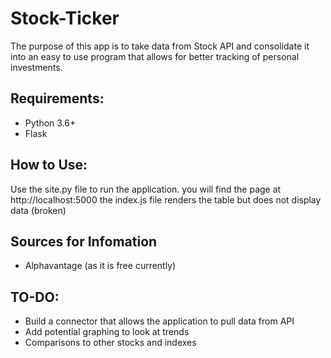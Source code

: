 # Stock-Ticker
The purpose of this app is to take data from Stock API and consolidate it into an easy to use program that allows for better tracking of personal investments. 
## Requirements:
- Python 3.6+ 
- Flask
## How to Use:
Use the site.py file to run the application. you will find the page at http://localhost:5000
the index.js file renders the table but does not display data (broken)
## Sources for Infomation
- Alphavantage (as it is free currently)

## TO-DO:
- Build a connector that allows the application to pull data from API
- Add potential graphing to look at trends
- Comparisons to other stocks and indexes



